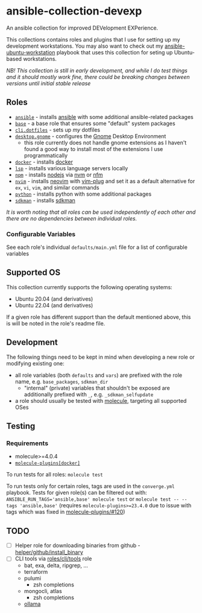 # ansible-collection-devexp

An ansible collection for improved DEVelopment EXPerience. 

This collections contains roles and plugins that I use for setting up my development workstations. You may also want to check out my [ansible-ubuntu-workstation](https://github.com/serpro69/ansible-ubuntu-workstation) playbook that uses this collection for seting up Ubuntu-based workstations.

_NB! This collection is still in early development, and while I do test things and it should mostly work fine, there could be breaking changes between versions until initial stable release_

## Roles

- [`ansible`](roles/ansible) - installs [ansible](https://docs.ansible.com/ansible/latest/index.html) with some additional ansible-related packages
- [`base`](roles/base) - a base role that ensures some "default" system packages
- [`cli.dotfiles`](roles/cli/dotfiles) - sets up *my* dotfiles
- [`desktop.gnome`](roles/desktop/gnome) - configures the [Gnome](https://www.gnome.org/) Desktop Environment
  - this role currently does not handle gnome extensions as I haven't found a good way to install most of the extensions I use programmatically
- [`docker`](roles/docker) - installs [docker](https://www.docker.com/)
- [`lsp`](roles/lsp) - installs various language servers locally
- [`npm`](roles/npm) - installs [nodejs](https://nodejs.org/en) via [nvm](https://github.com/nvm-sh/nvm) or [nfm](https://github.com/Schniz/fnm)
- [`nvim`](roles/nvim) - installs [neovim](https://neovim.io/) with [vim-plug](https://github.com/junegunn/vim-plug) and set it as a default alternative for `ex`, `vi`, `vim`, and similar commands
- [`python`](roles/python) - installs python with some additional packages
- [`sdkman`](roles/sdkman) - installs [sdkman](https://sdkman.io/)

_It is worth noting that all roles can be used independently of each other and there are no dependencies between individual roles._

### Configurable Variables

See each role's individual `defaults/main.yml` file for a list of configurable variables

## Supported OS

This collection currently supports the following operating systems:

- Ubuntu 20.04 (and derivatives)
- Ubuntu 22.04 (and derivatives)

If a given role has different support than the default mentioned above, this is will be noted in the role's readme file.

## Development

The following things need to be kept in mind when developing a new role or modifying existing one:

- all role variables (both `defaults` and `vars`) are prefixed with the role name, e.g. `base_packages`, `sdkman_dir`
  - "internal" (private) variables that shouldn't be exposed are additionally prefixed with `_`, e.g. `_sdkman_selfupdate`
- a role should usually be tested with [molecule](molecule), targeting all supported OSes

## Testing

### Requirements

- molecule>=4.0.4
- [`molecule-plugins[docker]`](https://github.com/ansible-community/molecule-plugins)

To run tests for all roles: `molecule test`

To run tests only for certain roles, tags are used in the `converge.yml` playbook. Tests for given role(s) can be filtered out with: `ANSIBLE_RUN_TAGS='ansible,base' molecule test` or `molecule test -- --tags 'ansible,base'` (requires `molecule-plugins>=23.4.0` due to issue with tags which was fixed in [molecule-plugins/#120](https://github.com/ansible-community/molecule-plugins/pull/120))

## TODO

- [ ] Helper role for downloading binaries from github - [helper/github/install_binary](helper/github/install_binary)
- [ ] CLI tools via [roles/cli/tools](roles/cli/tools) role
  - bat, exa, delta, ripgrep, ...
  - terraform
  - pulumi
    + zsh completions
  - mongocli, atlas
    + zsh completions
  - [ollama](https://github.com/ollama/ollama/blob/main/docs/linux.md#manual-install)
